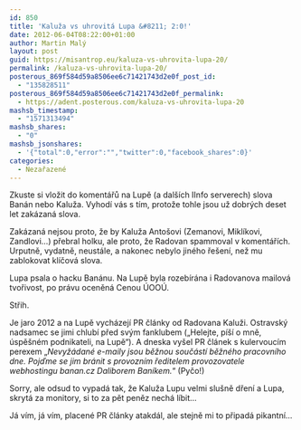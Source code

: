 ```yaml
---
id: 850
title: 'Kaluža vs uhrovitá Lupa &#8211; 2:0!'
date: 2012-06-04T08:22:00+01:00
author: Martin Malý
layout: post
guid: https://misantrop.eu/kaluza-vs-uhrovita-lupa-20/
permalink: /kaluza-vs-uhrovita-lupa-20/
posterous_869f584d59a8506ee6c71421743d2e0f_post_id:
  - "135828511"
posterous_869f584d59a8506ee6c71421743d2e0f_permalink:
  - https://adent.posterous.com/kaluza-vs-uhrovita-lupa-20
mashsb_timestamp:
  - "1571313494"
mashsb_shares:
  - "0"
mashsb_jsonshares:
  - '{"total":0,"error":"","twitter":0,"facebook_shares":0}'
categories:
  - Nezařazené
---
```

Zkuste si vložit do koment&aacute;řů na Lupě (a dal&scaron;&iacute;ch IInfo serverech) slova Ban&aacute;n nebo Kaluža. Vyhod&iacute; v&aacute;s s t&iacute;m, protože tohle jsou už dobr&yacute;ch deset let zak&aacute;zan&aacute; slova.

Zak&aacute;zan&aacute; nejsou proto, že by Kaluža Anto&scaron;ovi (Zemanovi, Mikl&iacute;kovi, Zandlovi&#8230;) přebral holku, ale proto, že Radovan spammoval v koment&aacute;ř&iacute;ch. Urputně, vydatně, neust&aacute;le, a nakonec nebylo jin&eacute;ho ře&scaron;en&iacute;, než mu zablokovat kl&iacute;čov&aacute; slova.

Lupa psala o hacku Ban&aacute;nu. Na Lupě byla rozeb&iacute;r&aacute;na i Radovanova mailov&aacute; tvořivost, po pr&aacute;vu oceněn&aacute; Cenou &Uacute;OO&Uacute;.

Střih.

Je jaro 2012 a na Lupě vych&aacute;zej&iacute; PR čl&aacute;nky od Radovana Kaluži. Ostravsk&yacute; nadsamec se jimi chlub&iacute; před sv&yacute;m fanklubem (&#8222;Helejte, p&iacute;&scaron;&iacute; o mně, &uacute;spě&scaron;n&eacute;m podnikateli, na Lupě&#8220;). A dneska vy&scaron;el PR čl&aacute;nek s kulervouc&iacute;m perexem &#8222;_Nevyž&aacute;dan&eacute; e-maily jsou běžnou souč&aacute;st&iacute; běžn&eacute;ho pracovn&iacute;ho dne. Pojďme se jim br&aacute;nit s&nbsp;provozn&iacute;m ředitelem provozovatele webhostingu banan.cz Daliborem Ban&iacute;kem._&#8220; (Pyčo!)

Sorry, ale odsud to vypad&aacute; tak, že Kaluža Lupu velmi slu&scaron;ně dřen&iacute; a Lupa, skryt&aacute; za monitory, si to za pět peněz nech&aacute; l&iacute;bit&#8230;

J&aacute; v&iacute;m, j&aacute; v&iacute;m, placen&eacute; PR čl&aacute;nky atakd&aacute;l, ale stejně mi to připad&aacute; pikantn&iacute;&#8230;